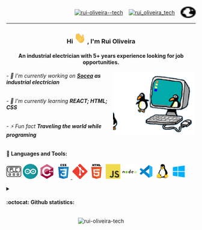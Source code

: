 <p align="right"> 
<a href="https://www.rui-oliveira.com/redirect/github/linkedin" target="_blank" rel="noreferrer"><img align="center" src="https://raw.githubusercontent.com/rahuldkjain/github-profile-readme-generator/master/src/images/icons/Social/linked-in-alt.svg" alt="rui-oliveira--tech" height="30" width="40" /></a>
  &nbsp;&nbsp;
<a href="https://www.rui-oliveira.com/redirect/github/instagram" target="_blank" rel="noreferrer"><img align="center" src="https://raw.githubusercontent.com/rahuldkjain/github-profile-readme-generator/master/src/images/icons/Social/instagram.svg" alt="rui_oliveira_tech" height="30" width="40" /></a>  
  &nbsp;&nbsp;
<a href="https://www.rui-oliveira.com/" target="_blank" rel="noreferrer"><img align="center" src="https://raw.githubusercontent.com/iconic/open-iconic/master/svg/globe.svg" alt="rui-tech" height="30" width="40" /></a>
</p>

---

<h3 align="center">
 Hi 
  <img src="https://raw.githubusercontent.com/ABSphreak/ABSphreak/master/gifs/Hi.gif" height ="30 px" width="30px"/>
  , I'm Rui Oliveira</h1>
</h1>
<h4 align="center">An industrial electrician with 5+ years experience looking for job opportunities.</h4>

<p align="left">
    <img align="right" alt="rui-oliveira-tech" src="./assets/animated-penguin.gif" width="220px"/>
  
###### - 🔭 I’m currently working on **[Socea](https://www.socea.be/) as industrial electrician**

###### - 🌱 I’m currently learning **REACT; HTML; CSS**

###### - ⚡ Fun fact **Traveling the world while programing**

 </p>

<h4 align="left">📖 Languages and Tools:</h4>
<p align="left"> 
    <a href="https://ladderlogicworld.com/" target="_blank" rel="noreferrer"> 
        <img src="./icons/Ladder.svg" alt="Ladder" width="40" height="40"/></a> 
    <a href="https://www.arduino.cc/" target="_blank" rel="noreferrer"> 
        <img src="./icons/Arduino.svg" alt="Arduino" width="40" height="40"/></a> 
    <a href="https://www.w3schools.com/cpp/" target="_blank" rel="noreferrer"> 
        <img src="./icons/Cpp.svg" alt="Cpp" width="40" height="40"/></a> 
    <a href="https://www.w3schools.com/css/" target="_blank" rel="noreferrer"> 
        <img src="./icons/Css.svg" alt="css3" width="40" height="40"/> 
    </a> 
    <a href="https://git-scm.com/" target="_blank" rel="noreferrer"> 
        <img src="./icons/Git.svg" alt="Jit" width="40" height="40"/></a> 
    <a href="https://www.w3.org/html/" target="_blank" rel="noreferrer"> 
        <img src="./icons/Html5.svg" alt="Html5" width="40" height="40"/></a> 
    <a href="https://developer.mozilla.org/en-US/docs/Web/JavaScript" target="_blank" rel="noreferrer">         
        <img src="./icons/Js.svg" alt="Javascript" width="40" height="40"/></a> 
    <a href="https://nodejs.org" target="_blank" rel="noreferrer"> 
        <img src="./icons/NodeJs.svg" alt="NodeJs" width="40" height="40"/></a>
    <a href="https://code.visualstudio.com/" target="_blank" rel="noreferrer"> 
        <img src="./icons/Vsc.png" alt="VsCode" width="40" height="40"/></a>  
    <a href="https://www.linux.org/" target="_blank" rel="noreferrer"> 
        <img src="./icons/Linux.svg" alt="Linux" width="40" height="40"/></a>  
    <a href="https://www.microsoft.com/windows/" target="_blank" rel="noreferrer"> 
        <img src="./icons/Win.png" alt="Windows" width="40" height="40"/></a> 
</p>

<details>
    <summary>
        <h4 align="left">:octocat: Github statistics:</h4>
    </summary>
    <p>
        &nbsp;
        <img align="center" src="https://github-readme-stats.vercel.app/api?username=rui-oliveira-tech&show_icons=true&locale=en" alt="rui-oliveira-tech" />
        <img align="center" src="https://github-readme-streak-stats.herokuapp.com/?user=rui-oliveira-tech&" alt="rui-oliveira-tech" />
    </p>
</details>

<p align="center"> 
    <img src="https://komarev.com/ghpvc/?username=rui-oliveira-tech&label=Profile%20views&color=0e75b6&style=flat" alt="rui-oliveira-tech" /> 
</p>
